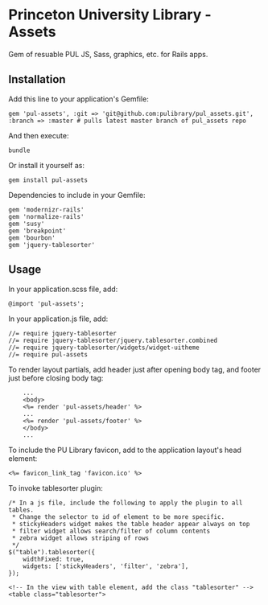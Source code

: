 # Princeton University Library - Assets

Gem of resuable PUL JS, Sass, graphics, etc. for Rails apps.

## Installation

Add this line to your application's Gemfile:

	gem 'pul-assets', :git => 'git@github.com:pulibrary/pul_assets.git', :branch => :master # pulls latest master branch of pul_assets repo

And then execute:

    bundle

Or install it yourself as:

    gem install pul-assets

Dependencies to include in your Gemfile:

	gem 'modernizr-rails'
	gem 'normalize-rails'
	gem 'susy'
	gem 'breakpoint'
	gem 'bourbon'
	gem 'jquery-tablesorter'

## Usage

In your application.scss file, add:

    @import 'pul-assets';

In your application.js file, add:

	//= require jquery-tablesorter
	//= require jquery-tablesorter/jquery.tablesorter.combined
	//= require jquery-tablesorter/widgets/widget-uitheme
	//= require pul-assets

To render layout partials, add header just after opening body tag, and footer just before closing body tag:

```
	...
	<body>
	<%= render 'pul-assets/header' %>
	...
	<%= render 'pul-assets/footer' %>
	</body>
	...
```

To include the PU Library favicon, add to the application layout's head element: 

	<%= favicon_link_tag 'favicon.ico' %>

To invoke tablesorter plugin:

	/* In a js file, include the following to apply the plugin to all tables.
	 * Change the selector to id of element to be more specific.
	 * stickyHeaders widget makes the table header appear always on top
	 * filter widget allows search/filter of column contents
	 * zebra widget allows striping of rows
	 */
	$("table").tablesorter({
		widthFixed: true,
		widgets: ['stickyHeaders', 'filter', 'zebra'],
	});

	<!-- In the view with table element, add the class "tablesorter" -->
	<table class="tablesorter">
